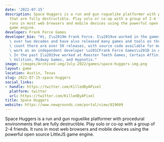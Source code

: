 ```yaml
---
date: '2022-07-15'
description: Space Huggers is a run and gun roguelike platformer with procedural environments
  that are fully destructible. Play solo or co-op with a group of 2-4 friends. It
  runs in most web browsers and mobile devices using the powerful open source LittleJS
  game engine.
developer: Frank Force Games
developer_bio: "Hi, I\u2019m Frank Force. I\u2019ve worked in the games industry for\
  \ over two decades and have also released many games and tools on the side. To my\
  \ count there are over 50 releases, with source code available for most.\n\nI currently\
  \ work as an independent developer \u201CFrank Force Games\u201D in Austin Texas.\
  \ In the past I\u2019ve worked at Rooster Teeth Games, Certain Affinity, LightBox,\
  \ Volition, Midway Games, and Hypnotix."
image: /images/Archived-img/July-2022/games/space-huggers-img.png
layout: game
location: Austin, Texas
slug: 2022-07-15-space-huggers
social_links:
- handle: https://twitter.com/KilledByAPixel
  platform: twitter
  url: https://twitter.com/KilledByAPixel
title: Space Huggers
website: https://www.newgrounds.com/portal/view/819609
---
```


Space Huggers is a run and gun roguelike platformer with procedural environments that are fully destructible. Play solo or co-op with a group of 2-4 friends. It runs in most web browsers and mobile devices using the powerful open source LittleJS game engine.